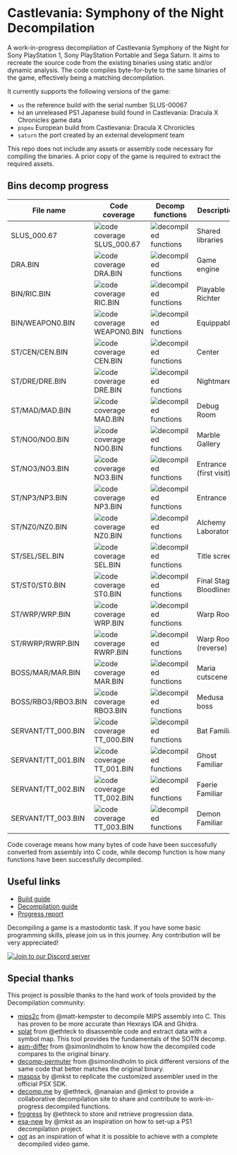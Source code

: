 # Castlevania: Symphony of the Night Decompilation

A work-in-progress decompilation of Castlevania Symphony of the Night for Sony PlayStation 1, Sony PlayStation Portable and Sega Saturn. It aims to recreate the source code from the existing binaries using static and/or dynamic analysis. The code compiles byte-for-byte to the same binaries of the game, effectively being a matching decompilation.

It currently supports the following versions of the game:

* `us` the reference build with the serial number SLUS-00067
* `hd` an unreleased PS1 Japanese build found in Castlevania: Dracula X Chronicles game data
* `pspeu` European build from Castlevania: Dracula X Chronicles
* `saturn` the port created by an external development team

This repo does not include any assets or assembly code necessary for compiling the binaries. A prior copy of the game is required to extract the required assets.

## Bins decomp progress

| File name  | Code coverage | Decomp functions | Description
|------------|----------|-----------|-------------
| SLUS_000.67   | ![code coverage SLUS_000.67](https://img.shields.io/endpoint?label=SLUS_000.67%20code&url=https%3A%2F%2Fprogress.deco.mp%2Fdata%2Fsotn%2Fus%2Fcode%2F%3Fmode%3Dshield%26measure%3Dmain) | ![decompiled functions](https://img.shields.io/endpoint?label=SLUS_000.67%20funcs&url=https%3A%2F%2Fprogress.deco.mp%2Fdata%2Fsotn%2Fus%2Ffunctions%2F%3Fmode%3Dshield%26measure%3Dmain) | Shared libraries
| DRA.BIN    | ![code coverage DRA.BIN](https://img.shields.io/endpoint?label=DRA%20code&url=https%3A%2F%2Fprogress.deco.mp%2Fdata%2Fsotn%2Fus%2Fcode%2F%3Fmode%3Dshield%26measure%3Ddra) | ![decompiled functions](https://img.shields.io/endpoint?label=DRA%20funcs&url=https%3A%2F%2Fprogress.deco.mp%2Fdata%2Fsotn%2Fus%2Ffunctions%2F%3Fmode%3Dshield%26measure%3Ddra) | Game engine
| BIN/RIC.BIN    | ![code coverage RIC.BIN](https://img.shields.io/endpoint?label=RIC%20code&url=https%3A%2F%2Fprogress.deco.mp%2Fdata%2Fsotn%2Fus%2Fcode%2F%3Fmode%3Dshield%26measure%3Dric) | ![decompiled functions](https://img.shields.io/endpoint?label=RIC%20funcs&url=https%3A%2F%2Fprogress.deco.mp%2Fdata%2Fsotn%2Fus%2Ffunctions%2F%3Fmode%3Dshield%26measure%3Dric) | Playable Richter
| BIN/WEAPON0.BIN    | ![code coverage WEAPON0.BIN](https://img.shields.io/endpoint?label=WEAPON0%20code&url=https%3A%2F%2Fprogress.deco.mp%2Fdata%2Fsotn%2Fus%2Fcode%2F%3Fmode%3Dshield%26measure%3Dweapon) | ![decompiled functions](https://img.shields.io/endpoint?label=WEAPON0%20funcs&url=https%3A%2F%2Fprogress.deco.mp%2Fdata%2Fsotn%2Fus%2Ffunctions%2F%3Fmode%3Dshield%26measure%3Dweapon) | Equippables
| ST/CEN/CEN.BIN | ![code coverage CEN.BIN](https://img.shields.io/endpoint?label=CEN%20code&url=https%3A%2F%2Fprogress.deco.mp%2Fdata%2Fsotn%2Fus%2Fcode%2F%3Fmode%3Dshield%26measure%3Dstcen) | ![decompiled functions](https://img.shields.io/endpoint?label=CEN%20funcs&url=https%3A%2F%2Fprogress.deco.mp%2Fdata%2Fsotn%2Fus%2Ffunctions%2F%3Fmode%3Dshield%26measure%3Dstcen) | Center
| ST/DRE/DRE.BIN | ![code coverage DRE.BIN](https://img.shields.io/endpoint?label=DRE%20code&url=https%3A%2F%2Fprogress.deco.mp%2Fdata%2Fsotn%2Fus%2Fcode%2F%3Fmode%3Dshield%26measure%3Dstdre) | ![decompiled functions](https://img.shields.io/endpoint?label=DRE%20funcs&url=https%3A%2F%2Fprogress.deco.mp%2Fdata%2Fsotn%2Fus%2Ffunctions%2F%3Fmode%3Dshield%26measure%3Dstdre) | Nightmare
| ST/MAD/MAD.BIN | ![code coverage MAD.BIN](https://img.shields.io/endpoint?label=MAD%20code&url=https%3A%2F%2Fprogress.deco.mp%2Fdata%2Fsotn%2Fus%2Fcode%2F%3Fmode%3Dshield%26measure%3Dstmad) | ![decompiled functions](https://img.shields.io/endpoint?label=MAD%20funcs&url=https%3A%2F%2Fprogress.deco.mp%2Fdata%2Fsotn%2Fus%2Ffunctions%2F%3Fmode%3Dshield%26measure%3Dstmad) | Debug Room
| ST/NO0/NO0.BIN | ![code coverage NO0.BIN](https://img.shields.io/endpoint?label=NO0%20code&url=https%3A%2F%2Fprogress.deco.mp%2Fdata%2Fsotn%2Fus%2Fcode%2F%3Fmode%3Dshield%26measure%3Dstno0) | ![decompiled functions](https://img.shields.io/endpoint?label=NO0%20funcs&url=https%3A%2F%2Fprogress.deco.mp%2Fdata%2Fsotn%2Fus%2Ffunctions%2F%3Fmode%3Dshield%26measure%3Dstno0) | Marble Gallery
| ST/NO3/NO3.BIN | ![code coverage NO3.BIN](https://img.shields.io/endpoint?label=NO3%20code&url=https%3A%2F%2Fprogress.deco.mp%2Fdata%2Fsotn%2Fus%2Fcode%2F%3Fmode%3Dshield%26measure%3Dstno3) | ![decompiled functions](https://img.shields.io/endpoint?label=NO3%20funcs&url=https%3A%2F%2Fprogress.deco.mp%2Fdata%2Fsotn%2Fus%2Ffunctions%2F%3Fmode%3Dshield%26measure%3Dstno3) | Entrance (first visit)
| ST/NP3/NP3.BIN | ![code coverage NP3.BIN](https://img.shields.io/endpoint?label=NP3%20code&url=https%3A%2F%2Fprogress.deco.mp%2Fdata%2Fsotn%2Fus%2Fcode%2F%3Fmode%3Dshield%26measure%3Dstnp3) | ![decompiled functions](https://img.shields.io/endpoint?label=NP3%20funcs&url=https%3A%2F%2Fprogress.deco.mp%2Fdata%2Fsotn%2Fus%2Ffunctions%2F%3Fmode%3Dshield%26measure%3Dstnp3) | Entrance
| ST/NZ0/NZ0.BIN | ![code coverage NZ0.BIN](https://img.shields.io/endpoint?label=NZ0%20code&url=https%3A%2F%2Fprogress.deco.mp%2Fdata%2Fsotn%2Fus%2Fcode%2F%3Fmode%3Dshield%26measure%3Dstnz0) | ![decompiled functions](https://img.shields.io/endpoint?label=NZ0%20funcs&url=https%3A%2F%2Fprogress.deco.mp%2Fdata%2Fsotn%2Fus%2Ffunctions%2F%3Fmode%3Dshield%26measure%3Dstnz0) | Alchemy Laboratory
| ST/SEL/SEL.BIN | ![code coverage SEL.BIN](https://img.shields.io/endpoint?label=SEL%20code&url=https%3A%2F%2Fprogress.deco.mp%2Fdata%2Fsotn%2Fus%2Fcode%2F%3Fmode%3Dshield%26measure%3Dstsel) | ![decompiled functions](https://img.shields.io/endpoint?label=SEL%20funcs&url=https%3A%2F%2Fprogress.deco.mp%2Fdata%2Fsotn%2Fus%2Ffunctions%2F%3Fmode%3Dshield%26measure%3Dstsel) | Title screen
| ST/ST0/ST0.BIN | ![code coverage ST0.BIN](https://img.shields.io/endpoint?label=ST0%20code&url=https%3A%2F%2Fprogress.deco.mp%2Fdata%2Fsotn%2Fus%2Fcode%2F%3Fmode%3Dshield%26measure%3Dstst0) | ![decompiled functions](https://img.shields.io/endpoint?label=ST0%20funcs&url=https%3A%2F%2Fprogress.deco.mp%2Fdata%2Fsotn%2Fus%2Ffunctions%2F%3Fmode%3Dshield%26measure%3Dstst0) | Final Stage: Bloodlines
| ST/WRP/WRP.BIN | ![code coverage WRP.BIN](https://img.shields.io/endpoint?label=WRP%20code&url=https%3A%2F%2Fprogress.deco.mp%2Fdata%2Fsotn%2Fus%2Fcode%2F%3Fmode%3Dshield%26measure%3Dstwrp) | ![decompiled functions](https://img.shields.io/endpoint?label=WRP%20funcs&url=https%3A%2F%2Fprogress.deco.mp%2Fdata%2Fsotn%2Fus%2Ffunctions%2F%3Fmode%3Dshield%26measure%3Dstwrp) | Warp Room
| ST/RWRP/RWRP.BIN | ![code coverage RWRP.BIN](https://img.shields.io/endpoint?label=RWRP%20code&url=https%3A%2F%2Fprogress.deco.mp%2Fdata%2Fsotn%2Fus%2Fcode%2F%3Fmode%3Dshield%26measure%3Dstrwrp) | ![decompiled functions](https://img.shields.io/endpoint?label=RWRP%20funcs&url=https%3A%2F%2Fprogress.deco.mp%2Fdata%2Fsotn%2Fus%2Ffunctions%2F%3Fmode%3Dshield%26measure%3Dstrwrp) | Warp Room (reverse)
| BOSS/MAR/MAR.BIN | ![code coverage MAR.BIN](https://img.shields.io/endpoint?label=MAR%20code&url=https%3A%2F%2Fprogress.deco.mp%2Fdata%2Fsotn%2Fus%2Fcode%2F%3Fmode%3Dshield%26measure%3Dbomar) | ![decompiled functions](https://img.shields.io/endpoint?label=MAR%20funcs&url=https%3A%2F%2Fprogress.deco.mp%2Fdata%2Fsotn%2Fus%2Ffunctions%2F%3Fmode%3Dshield%26measure%3Dbomar) | Maria cutscene
| BOSS/RBO3/RBO3.BIN | ![code coverage RBO3.BIN](https://img.shields.io/endpoint?label=RBO3%20code&url=https%3A%2F%2Fprogress.deco.mp%2Fdata%2Fsotn%2Fus%2Fcode%2F%3Fmode%3Dshield%26measure%3Dborbo3) | ![decompiled functions](https://img.shields.io/endpoint?label=RBO3%20funcs&url=https%3A%2F%2Fprogress.deco.mp%2Fdata%2Fsotn%2Fus%2Ffunctions%2F%3Fmode%3Dshield%26measure%3Dborbo3) | Medusa boss
| SERVANT/TT_000.BIN | ![code coverage TT_000.BIN](https://img.shields.io/endpoint?label=TT_000%20code&url=https%3A%2F%2Fprogress.deco.mp%2Fdata%2Fsotn%2Fus%2Fcode%2F%3Fmode%3Dshield%26measure%3Dtt_000) | ![decompiled functions](https://img.shields.io/endpoint?label=TT_000%20funcs&url=https%3A%2F%2Fprogress.deco.mp%2Fdata%2Fsotn%2Fus%2Ffunctions%2F%3Fmode%3Dshield%26measure%3Dtt_000) | Bat Familiar
| SERVANT/TT_001.BIN | ![code coverage TT_001.BIN](https://img.shields.io/endpoint?label=TT_001%20code&url=https%3A%2F%2Fprogress.deco.mp%2Fdata%2Fsotn%2Fus%2Fcode%2F%3Fmode%3Dshield%26measure%3Dtt_001) | ![decompiled functions](https://img.shields.io/endpoint?label=TT_001%20funcs&url=https%3A%2F%2Fprogress.deco.mp%2Fdata%2Fsotn%2Fus%2Ffunctions%2F%3Fmode%3Dshield%26measure%3Dtt_001) | Ghost Familiar
| SERVANT/TT_002.BIN | ![code coverage TT_002.BIN](https://img.shields.io/endpoint?label=TT_002%20code&url=https%3A%2F%2Fprogress.deco.mp%2Fdata%2Fsotn%2Fus%2Fcode%2F%3Fmode%3Dshield%26measure%3Dtt_002) | ![decompiled functions](https://img.shields.io/endpoint?label=TT_002%20funcs&url=https%3A%2F%2Fprogress.deco.mp%2Fdata%2Fsotn%2Fus%2Ffunctions%2F%3Fmode%3Dshield%26measure%3Dtt_002) | Faerie Familiar
| SERVANT/TT_003.BIN | ![code coverage TT_003.BIN](https://img.shields.io/endpoint?label=TT_003%20code&url=https%3A%2F%2Fprogress.deco.mp%2Fdata%2Fsotn%2Fus%2Fcode%2F%3Fmode%3Dshield%26measure%3Dtt_003) | ![decompiled functions](https://img.shields.io/endpoint?label=TT_003%20funcs&url=https%3A%2F%2Fprogress.deco.mp%2Fdata%2Fsotn%2Fus%2Ffunctions%2F%3Fmode%3Dshield%26measure%3Dtt_003) | Demon Familiar

Code coverage means how many bytes of code have been successfully converted from assembly into C code, while decomp function is how many functions have been successfully decompiled.

## Useful links

* [Build guide](https://github.com/Xeeynamo/sotn-decomp/wiki/Build)
* [Decompilation guide](https://github.com/Xeeynamo/sotn-decomp/wiki/Decompilation)
* [Progress report](https://sotn.xee.dev/)

Decompiling a game is a mastodontic task. If you have some basic programming skills, please join us in this journey. Any contribution will be very appreciated!

[![Join to our Discord server](https://discord.com/api/guilds/1079389589950705684/widget.png?style=banner2)](https://sotn-discord.xee.dev/)

## Special thanks

This project is possible thanks to the hard work of tools provided by the Decompilation community:

* [mips2c](https://github.com/matt-kempster/m2c) from @matt-kempster to decompile MIPS assembly into C. This has proven to be more accurate than Hexrays IDA and Ghidra.
* [splat](https://github.com/ethteck/splat) from @ethteck to disassemble code and extract data with a symbol map. This tool provides the fundamentals of the SOTN decomp.
* [asm-differ](https://github.com/simonlindholm/asm-differ) from @simonlindholm to know how the decompiled code compares to the original binary.
* [decomp-permuter](https://github.com/simonlindholm/decomp-permuter) from @simonlindholm to pick different versions of the same code that better matches the original binary.
* [maspsx](https://github.com/mkst/maspsx) by @mkst to replicate the customized assembler used in the official PSX SDK.
* [decomp.me](https://github.com/decompme/decomp.me/) by @ethteck, @nanaian and @mkst to provide a collaborative decompilation site to share and contribute to work-in-progress decompiled functions.
* [frogress](https://github.com/decompals/frogress) by @ethteck to store and retrieve progression data.
* [esa-new](https://github.com/mkst/esa-new) by @mkst as an inspiration on how to set-up a PS1 decompilation project.
* [oot](https://github.com/zeldaret/oot) as an inspiration of what it is possible to achieve with a complete decompiled video game.
